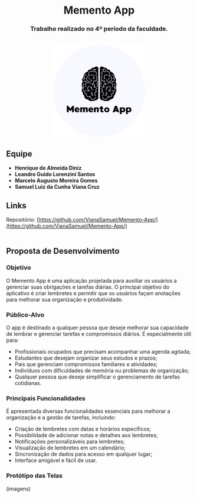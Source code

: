 <div align="center">
 
# Memento App
### Trabalho realizado no 4º período da faculdade.
<br>
 <img src="memento/assets/images/logo-round.png" height="250"/>
 
</div>

## Equipe
- **Henrique de Almeida Diniz**
- **Leandro Guido Lorenzini Santos**
- **Marcelo Augusto Moreira Gomes**
- **Samuel Luiz da Cunha Viana Cruz**

## Links
Repositório: [https://github.com/VianaSamuel/Memento-App/](https://github.com/VianaSamuel/Memento-App/)
<br>
<br>

## Proposta de Desenvolvimento
### Objetivo
O Memento App é uma aplicação projetada para auxiliar os usuários a gerenciar suas obrigações e tarefas diárias. O principal objetivo do aplicativo é criar lembretes e permitir que os usuários façam anotações para melhorar sua organização e produtividade.
### Público-Alvo
O app é destinado a qualquer pessoa que deseje melhorar sua capacidade de lembrar e gerenciar tarefas e compromissos diários. É especialmente útil para:
- Profissionais ocupados que precisam acompanhar uma agenda agitada;
- Estudantes que desejam organizar seus estudos e prazos;
- Pais que gerenciam compromissos familiares e atividades;
- Indivíduos com dificuldades de memória ou problemas de organização;
- Qualquer pessoa que deseje simplificar o gerenciamento de tarefas cotidianas.
### Principais Funcionalidades
É apresentada diversas funcionalidades essenciais para melhorar a organização e a gestão de tarefas, incluindo:
- Criação de lembretes com datas e horários específicos;
- Possibilidade de adicionar notas e detalhes aos lembretes;
- Notificações personalizáveis para lembretes;
- Visualização de lembretes em um calendário;
- Sincronização de dados para acesso em qualquer lugar;
- Interface amigável e fácil de usar.
### Protótipo das Telas
(imagens)
